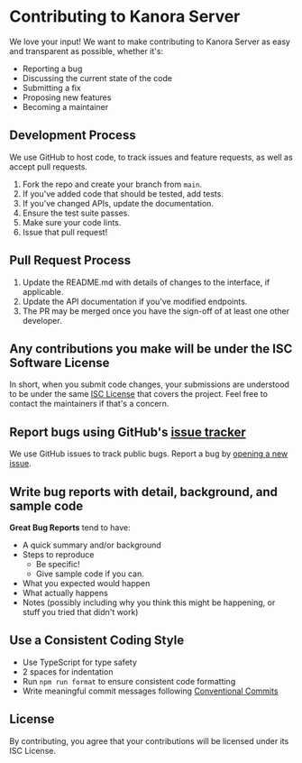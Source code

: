 # Contributing to Kanora Server

We love your input! We want to make contributing to Kanora Server as easy and transparent as possible, whether it's:

- Reporting a bug
- Discussing the current state of the code
- Submitting a fix
- Proposing new features
- Becoming a maintainer

## Development Process

We use GitHub to host code, to track issues and feature requests, as well as accept pull requests.

1. Fork the repo and create your branch from `main`.
2. If you've added code that should be tested, add tests.
3. If you've changed APIs, update the documentation.
4. Ensure the test suite passes.
5. Make sure your code lints.
6. Issue that pull request!

## Pull Request Process

1. Update the README.md with details of changes to the interface, if applicable.
2. Update the API documentation if you've modified endpoints.
3. The PR may be merged once you have the sign-off of at least one other developer.

## Any contributions you make will be under the ISC Software License

In short, when you submit code changes, your submissions are understood to be under the same [ISC License](http://choosealicense.com/licenses/isc/) that covers the project. Feel free to contact the maintainers if that's a concern.

## Report bugs using GitHub's [issue tracker](https://github.com/eightythreeapps/kanora-server/issues)

We use GitHub issues to track public bugs. Report a bug by [opening a new issue](https://github.com/eightythreeapps/kanora-server/issues/new/choose).

## Write bug reports with detail, background, and sample code

**Great Bug Reports** tend to have:

- A quick summary and/or background
- Steps to reproduce
  - Be specific!
  - Give sample code if you can.
- What you expected would happen
- What actually happens
- Notes (possibly including why you think this might be happening, or stuff you tried that didn't work)

## Use a Consistent Coding Style

* Use TypeScript for type safety
* 2 spaces for indentation
* Run `npm run format` to ensure consistent code formatting
* Write meaningful commit messages following [Conventional Commits](https://www.conventionalcommits.org/)

## License

By contributing, you agree that your contributions will be licensed under its ISC License. 